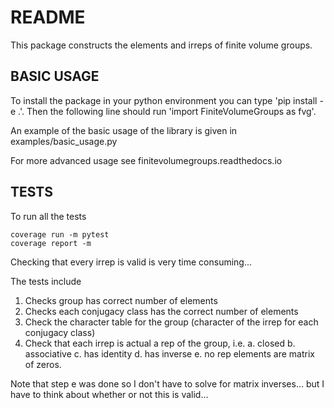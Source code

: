 # README

This package constructs the elements and irreps of finite volume groups.  

## BASIC USAGE

To install the package in your python environment you can type 'pip install -e .'.
Then the following line should run 'import FiniteVolumeGroups as fvg'.

An example of the basic usage of the library is given in examples/basic_usage.py

For more advanced usage see finitevolumegroups.readthedocs.io

## TESTS
To run all the tests

    coverage run -m pytest
    coverage report -m

Checking that every irrep is valid is very time consuming...

The tests include
  1. Checks group has correct number of elements
  2. Checks each conjugacy class has the correct number of elements
  3. Check the character table for the group (character of the irrep for each conjugacy class)
  4. Check that each irrep is actual a rep of the group, i.e.
     a. closed
     b. associative
     c. has identity
     d. has inverse
     e. no rep elements are matrix of zeros.  

Note that step e was done so I don't have to solve for matrix inverses... but I have to
think about whether or not this is valid...
